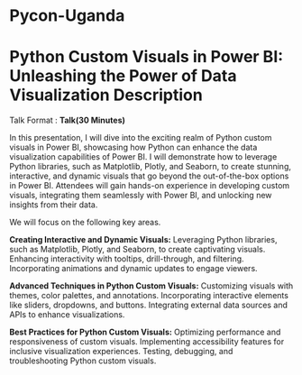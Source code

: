 # Pycon-Uganda
# Python Custom Visuals in Power BI: Unleashing the Power of Data Visualization Description 

Talk Format : **Talk(30 Minutes)**

In this presentation, I will dive into the exciting realm of Python custom visuals in Power BI, showcasing how Python can enhance the data visualization capabilities of Power BI. I will demonstrate how to leverage Python libraries, such as Matplotlib, Plotly, and Seaborn, to create stunning, interactive, and dynamic visuals that go beyond the out-of-the-box options in Power BI. Attendees will gain hands-on experience in developing custom visuals, integrating them seamlessly with Power BI, and unlocking new insights from their data.

We will focus on the following key areas.

**Creating Interactive and Dynamic Visuals:**
Leveraging Python libraries, such as Matplotlib, Plotly, and Seaborn, to create captivating visuals. Enhancing interactivity with tooltips, drill-through, and filtering. Incorporating animations and dynamic updates to engage viewers.

**Advanced Techniques in Python Custom Visuals:**
Customizing visuals with themes, color palettes, and annotations. Incorporating interactive elements like sliders, dropdowns, and buttons. Integrating external data sources and APIs to enhance visualizations.

**Best Practices for Python Custom Visuals:**
Optimizing performance and responsiveness of custom visuals. Implementing accessibility features for inclusive visualization experiences. Testing, debugging, and troubleshooting Python custom visuals.
